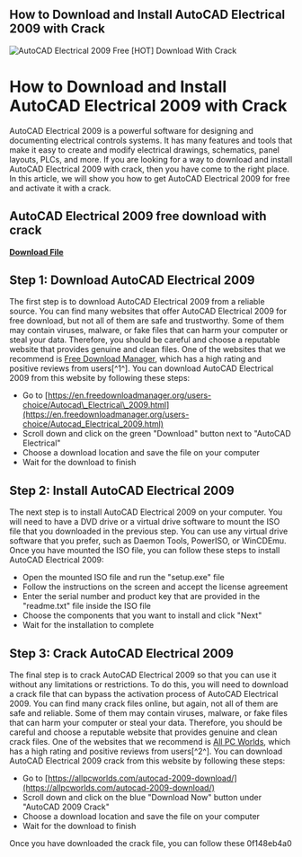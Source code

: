 ## How to Download and Install AutoCAD Electrical 2009 with Crack

 
![AutoCAD Electrical 2009 Free \[HOT\] Download With Crack](https://encrypted-tbn3.gstatic.com/images?q=tbn:ANd9GcQ5qiv1_nHdFixlIXwSXySoJloh1nTINScnEAPKFlvhd4Jp26gZ_N6lRsuS)

 
# How to Download and Install AutoCAD Electrical 2009 with Crack
 
AutoCAD Electrical 2009 is a powerful software for designing and documenting electrical controls systems. It has many features and tools that make it easy to create and modify electrical drawings, schematics, panel layouts, PLCs, and more. If you are looking for a way to download and install AutoCAD Electrical 2009 with crack, then you have come to the right place. In this article, we will show you how to get AutoCAD Electrical 2009 for free and activate it with a crack.
 
## AutoCAD Electrical 2009 free download with crack


[**Download File**](https://www.google.com/url?q=https%3A%2F%2Fgeags.com%2F2tKJZg&sa=D&sntz=1&usg=AOvVaw0pVGo5QX9MHju3zjlSF_s7)

 
## Step 1: Download AutoCAD Electrical 2009
 
The first step is to download AutoCAD Electrical 2009 from a reliable source. You can find many websites that offer AutoCAD Electrical 2009 for free download, but not all of them are safe and trustworthy. Some of them may contain viruses, malware, or fake files that can harm your computer or steal your data. Therefore, you should be careful and choose a reputable website that provides genuine and clean files. One of the websites that we recommend is [Free Download Manager](https://en.freedownloadmanager.org/users-choice/Autocad_Electrical_2009.html), which has a high rating and positive reviews from users[^1^]. You can download AutoCAD Electrical 2009 from this website by following these steps:
 
- Go to [https://en.freedownloadmanager.org/users-choice/Autocad\_Electrical\_2009.html](https://en.freedownloadmanager.org/users-choice/Autocad_Electrical_2009.html)
- Scroll down and click on the green "Download" button next to "AutoCAD Electrical"
- Choose a download location and save the file on your computer
- Wait for the download to finish

## Step 2: Install AutoCAD Electrical 2009
 
The next step is to install AutoCAD Electrical 2009 on your computer. You will need to have a DVD drive or a virtual drive software to mount the ISO file that you downloaded in the previous step. You can use any virtual drive software that you prefer, such as Daemon Tools, PowerISO, or WinCDEmu. Once you have mounted the ISO file, you can follow these steps to install AutoCAD Electrical 2009:

- Open the mounted ISO file and run the "setup.exe" file
- Follow the instructions on the screen and accept the license agreement
- Enter the serial number and product key that are provided in the "readme.txt" file inside the ISO file
- Choose the components that you want to install and click "Next"
- Wait for the installation to complete

## Step 3: Crack AutoCAD Electrical 2009
 
The final step is to crack AutoCAD Electrical 2009 so that you can use it without any limitations or restrictions. To do this, you will need to download a crack file that can bypass the activation process of AutoCAD Electrical 2009. You can find many crack files online, but again, not all of them are safe and reliable. Some of them may contain viruses, malware, or fake files that can harm your computer or steal your data. Therefore, you should be careful and choose a reputable website that provides genuine and clean crack files. One of the websites that we recommend is [All PC Worlds](https://allpcworlds.com/autocad-2009-download/), which has a high rating and positive reviews from users[^2^]. You can download AutoCAD Electrical 2009 crack from this website by following these steps:

- Go to [https://allpcworlds.com/autocad-2009-download/](https://allpcworlds.com/autocad-2009-download/)
- Scroll down and click on the blue "Download Now" button under "AutoCAD 2009 Crack"
- Choose a download location and save the file on your computer
- Wait for the download to finish

Once you have downloaded the crack file, you can follow these
 0f148eb4a0
